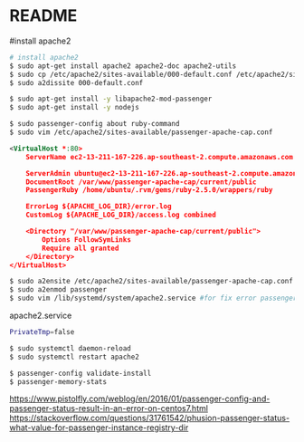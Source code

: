 # README

#install apache2
```bash
# install apache2
$ sudo apt-get install apache2 apache2-doc apache2-utils
$ sudo cp /etc/apache2/sites-available/000-default.conf /etc/apache2/sites-available/passenger-apache-cap.conf
$ sudo a2dissite 000-default.conf
```

```bash
$ sudo apt-get install -y libapache2-mod-passenger
$ sudo apt-get install -y nodejs

$ sudo passenger-config about ruby-command
$ sudo vim /etc/apache2/sites-available/passenger-apache-cap.conf
```

```xml
<VirtualHost *:80>
    ServerName ec2-13-211-167-226.ap-southeast-2.compute.amazonaws.com

    ServerAdmin ubuntu@ec2-13-211-167-226.ap-southeast-2.compute.amazonaws.com
    DocumentRoot /var/www/passenger-apache-cap/current/public
    PassengerRuby /home/ubuntu/.rvm/gems/ruby-2.5.0/wrappers/ruby

    ErrorLog ${APACHE_LOG_DIR}/error.log
    CustomLog ${APACHE_LOG_DIR}/access.log combined

    <Directory "/var/www/passenger-apache-cap/current/public">
        Options FollowSymLinks
        Require all granted
    </Directory>
</VirtualHost>
```

```bash
$ sudo a2ensite /etc/apache2/sites-available/passenger-apache-cap.conf
$ sudo a2enmod passenger
$ sudo vim /lib/systemd/system/apache2.service #for fix error passenger-config restart-app
```
apache2.service
```bash
PrivateTmp=false
```
```bash
$ sudo systemctl daemon-reload
$ sudo systemctl restart apache2

$ passenger-config validate-install
$ passenger-memory-stats
```

https://www.pistolfly.com/weblog/en/2016/01/passenger-config-and-passenger-status-result-in-an-error-on-centos7.html
https://stackoverflow.com/questions/31761542/phusion-passenger-status-what-value-for-passenger-instance-registry-dir